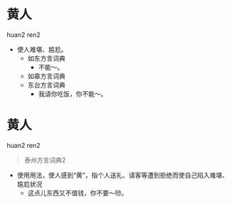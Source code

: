 # 黄人
huan2 ren2
+ 使人难堪、尴尬。
  * 如东方言词典
    - 不能～。
  * 如皋方言词典
  * 东台方言词典
    - 我请你吃饭，你不能～。


# 黄人
huan2 ren2
> 泰州方言词典2
- 使用用法，使人感到“黄”，指个人送礼、请客等遭到拒绝而使自己陷入难堪、尴尬状况
  - 这点儿东西又不值钱，你不要～唦。